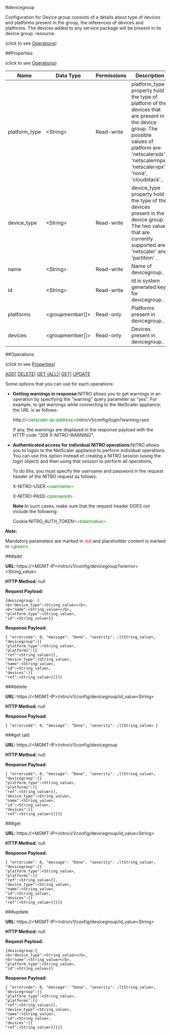 #devicegroup



Configuration for Device group consists of a details about type of devices and platforms present in the group, the references of devices and platforms. The devices added to any service package will be present in its device group. resource.

<span>(click to see [Operations](#operations))</span>



##Properties 

<span>(click to see [Operations](#operations))</span>





<table><thead><tr><th>Name</th><th>Data Type</th><th>Permissions</th><th>Description</th></tr></thead><tbody><tr><td>platform_type</td><td>&lt;String></td><td>Read-write</td><td>platform_type property hold the type of platform of the devices that are present in the device group. The possible values of platform are: 'netscalersdx', 'netscalermpx', 'netscalervpx', 'nova', 'cloudstack'..</td></tr><tr><td>device_type</td><td>&lt;String></td><td>Read-write</td><td>device_type property hold the type of the devices present in the device group. The two values that are currently supported are 'netscaler' and 'partition'. .</td></tr><tr><td>name</td><td>&lt;String></td><td>Read-write</td><td>Name of devicegroup..</td></tr><tr><td>id</td><td>&lt;String></td><td>Read-write</td><td>Id is system generated key for devicegroup..</td></tr><tr><td>platforms</td><td>&lt;groupmember[]></td><td>Read-only</td><td>Platforms present in devicegroup..</td></tr><tr><td>devices</td><td>&lt;groupmember[]></td><td>Read-only</td><td>Devices present in devicegroup..</td></tr></tbody></table>

##Operations 

<span>(click to see [Properties](#properties))</span>





[ADD](#add)| [DELETE](#delete)| [GET (ALL)](#get-all)| [GET](#get)| [UPDATE](#update)





Some options that you can use for each operations:

<ul><li><p><b>Getting warnings in response:</b>NITRO allows you to get warnings in an operation by specifying the "warning" query parameter as "yes". For example, to get warnings while connecting to the NetScaler appliance, the URL is as follows:</p><p>http://<span style="color:green;font-style:italic;">&lt;netscaler-ip-address&gt;</span>/nitro/v1/config/login?warning=yes</p><p>If any, the warnings are displayed in the response payload with the HTTP code "209 X-NITRO-WARNING".</p></li><li><p><b>Authenticated access for individual NITRO operations:</b>NITRO allows you to logon to the NetScaler appliance to perform individual operations. You can use this option instead of creating a NITRO session (using the login object) and then using that session to perform all operations,</p><p>To do this, you must specify the username and password in the request header of the NITRO request as follows:</p><p>X-NITRO-USER:<span style="color:green;font-style:italic;">&lt;username&gt;</span></p><p>X-NITRO-PASS:<span style="color:green;font-style:italic;">&lt;password&gt;</span></p><p><b>Note:</b>In such cases, make sure that the request header DOES not include the following:</p><p>Cookie:NITRO_AUTH_TOKEN=<span style="color:green;font-style:italic;">&lt;tokenvalue&gt;</span></p></li></ul>







***Note:*** 

Mandatory parameters are marked in <span style="color:#FF0000;">red</span> and placeholder content is marked in <span style="color:green;font-style:italic">&lt;green&gt;</span>.



###add







<b>URL: </b>https://&lt;MGMT-IP&gt;/nitro/v1/config/devicegroup?onerror=&lt;String_value&gt;

<b>HTTP Method: </b>null

<b>Request Payload: </b>
```
{devicegroup: {
<b>"device_type":<String_value></b>,
<b>"name":<String_value></b>,
"platform_type":<String_value>,
"id":<String_value>}}
```

<b>Response Payload: </b>
```
{ "errorcode": 0, "message": "Done", "severity": ;ltString_value>, "devicegroup":[{
"platform_type":<String_value>,
"platforms":[{
"ref":<String_value>}],
"device_type":<String_value>,
"name":<String_value>,
"id":<String_value>,
"devices":[{
"ref":<String_value>}]}]}
```







###delete







<b>URL: </b>https://&lt;MGMT-IP&gt;/nitro/v1/config/devicegroup/id_value&lt;String&gt;

<b>HTTP Method: </b>null

<b>Response Payload: </b>
```
{ "errorcode": 0, "message": "Done", "severity": ;ltString_value> }
```







###get (all)







<b>URL: </b>https://&lt;MGMT-IP&gt;/nitro/v1/config/devicegroup

<b>HTTP Method: </b>null

<b>Response Payload: </b>
```
{ "errorcode": 0, "message": "Done", "severity": ;ltString_value>, "devicegroup":[{
"platform_type":<String_value>,
"platforms":[{
"ref":<String_value>}],
"device_type":<String_value>,
"name":<String_value>,
"id":<String_value>,
"devices":[{
"ref":<String_value>}]}]}
```







###get







<b>URL: </b>https://&lt;MGMT-IP&gt;/nitro/v1/config/devicegroup/id_value&lt;String&gt;

<b>HTTP Method: </b>null

<b>Response Payload: </b>
```
{ "errorcode": 0, "message": "Done", "severity": ;ltString_value>, "devicegroup":[{
"platform_type":<String_value>,
"platforms":[{
"ref":<String_value>}],
"device_type":<String_value>,
"name":<String_value>,
"id":<String_value>,
"devices":[{
"ref":<String_value>}]}]}
```







###update







<b>URL: </b>https://&lt;MGMT-IP&gt;/nitro/v1/config/devicegroup/id_value&lt;String&gt;

<b>HTTP Method: </b>null

<b>Request Payload: </b>
```
{devicegroup:{
<b>"device_type":<String_value></b>,
<b>"name":<String_value></b>,
"platform_type":<String_value>,
"id":<String_value>}}
```

<b>Response Payload: </b>
```
{ "errorcode": 0, "message": "Done", "severity": ;ltString_value>, "devicegroup":[{
"platform_type":<String_value>,
"platforms":[{
"ref":<String_value>}],
"device_type":<String_value>,
"name":<String_value>,
"id":<String_value>,
"devices":[{
"ref":<String_value>}]}]}
```







